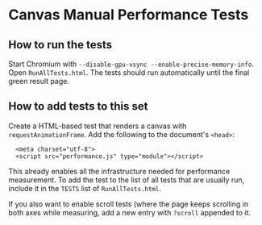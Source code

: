 Canvas Manual Performance Tests
===============================

How to run the tests
--------------------

Start Chromium with `--disable-gpu-vsync --enable-precise-memory-info`. Open
`RunAllTests.html`. The tests should run automatically until the final green
result page.

How to add tests to this set
----------------------------

Create a HTML-based test that renders a canvas with `requestAnimationFrame`. Add
the following to the document's `<head>`:

```
  <meta charset="utf-8">
  <script src="performance.js" type="module"></script>
```

This already enables all the infrastructure needed for performance measurement.
To add the test to the list of all tests that are usually run, include it in the
`TESTS` list of `RunAllTests.html`.

If you also want to enable scroll tests (where the page keeps scrolling in both
axes while measuring, add a new entry with `?scroll` appended to it.
